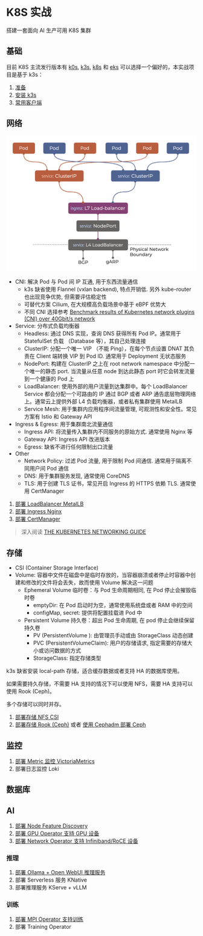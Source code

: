 # K8S 实战

搭建一套面向 AI 生产可用 K8S 集群

## 基础

目前 K8S 主流发行版本有 [k0s](https://docs.k0sproject.io/stable/), [k3s](https://k3s.io/), [k8s](https://kubernetes.io/docs/reference/setup-tools/kubeadm/) 和 [eks](https://distro.eks.amazonaws.com/) 可以选择一个偏好的，本实战项目是基于 k3s：

1. [准备](docs/0-prepare.md)
2. [安装 k3s](docs/1-k3s.md)
3. [常用客户端](docs/2-tools.md)

## 网络

![alt text](images/network.png)

- CNI: 解决 Pod 与 Pod 间 IP 互通, 用于东西流量通信
  - k3s 缺省使用 Flannel (vxlan backend), 特点开销低. 另外 kube-router 也出现竞争优势, 但需要评估稳定性
  - 可替代方案 Cilium, 在大规模高负载场景中基于 eBPF 优势大
  - 不同 CNI 选择参考 [Benchmark results of Kubernetes network plugins (CNI) over 40Gbit/s network](https://itnext.io/benchmark-results-of-kubernetes-network-plugins-cni-over-40gbit-s-network-2024-156f085a5e4e)
- Service: 分布式负载均衡器
  - Headless: 通过 DNS 实现，查询 DNS 获得所有 Pod IP。通常用于 StatefulSet 负载 （Database 等），其自己处理连接
  - ClusterIP: 分配一个唯一 VIP （不能 Ping），在每个节点设置 DNAT 其负责在 Client 端转换 VIP 到 Pod ID. 通常用于 Deployment 无状态服务
  - NodePort: 构建在 ClusterIP 之上在 root network namespace 中分配一个唯一的静态 port. 当流量从任意 node 到达此静态 port 时它会转发流量到一个健康的 Pod 上
  - LoadBalancer: 使用外部的用户流量到达集群中。每个 LoadBalancer Service 都会分配一个可路由的 IP 通过 BGP 或者 ARP 通告底层物理网络上。通常云上提供外部 L4 负载均衡器，或者私有集群使用 MetalLB
  - Service Mesh: 用于集群内应用程序间流量管理, 可观测性和安全性。常见方案有 Istio 和 Gateway API
- Ingress & Egress: 用于集群南北流量通信
  - Ingress API: 将流量传入集群内不同服务的原始方式. 通常使用 Nginx 等
  - Gateway API: Ingress API 改进版本
  - Egress: 缺省不进行任何限制出口流量
- Other
  - Network Policy: 过滤 Pod 流量, 用于限制 Pod 间通信. 通常用于隔离不同用户间 Pod 通信
  - DNS: 用于集群服务发现, 通常使用 CoreDNS
  - TLS: 用于创建 TLS 证书，常见开启 Ingress 的 HTTPS 依赖 TLS. 通常使用 CertManager

1. [部署 LoadBalancer MetalLB](metallb/README.md)
2. [部署 Ingress Nginx](nginx/README.md)
3. [部署 CertManager](cert-manager/README.md)

> 深入阅读 [THE KUBERNETES NETWORKING GUIDE](https://www.tkng.io/)

## 存储

- CSI (Container Storage Interface)
- Volume: 容器中文件在磁盘中是临时存放的，当容器崩溃或者停止时容器中创建和修改的文件将会丢失，故而使用 Volume 解决这一问题
  - Ephemeral Volume 临时卷：与 Pod 生命周期相同, 在 Pod 停止会摧毁临时卷
    - emptyDir: 在 Pod 启动时为空，通常使用系统盘或者 RAM 中的空间
    - configMap, secret: 提供将配置挂载进 Pod 中
  - Persistent Volume 持久卷：超出 Pod 生命周期, 在 pod 停止会继续保留持久卷
    - PV (PersistentVolume ): 由管理员手动或由 StorageClass 动态创建
    - PVC (PersistentVolumeClaim): 用户的存储请求, 指定需要的存储大小或访问数据的方式
    - StorageClass: 指定存储类型

k3s 缺省安装 local-path 存储，适合缓存数据或者支持 HA 的数据库使用。

如果需要持久存储，不需要 HA 支持的情况下可以使用 NFS，需要 HA 支持可以使用 Rook (Ceph)。

多个存储可以同时并存。

1. [部署存储 NFS CSI](nfs-csi/README.md)
2. [部署存储 Rook (Ceph)](rook/README.md) 或者 [使用 Cephadm 部署 Ceph](cephadm/README.md)

## 监控

1. [部署 Metric 监控 VictoriaMetrics](vm/README.md)
2. 部署日志监控 Loki

## 数据库

## AI

1. [部署 Node Feature Discovery](nfd/README.md)
2. [部署 GPU Operator 支持 GPU 设备](gpu-operator/README.md)
3. [部署 Network Operator 支持 Infiniband/RoCE 设备](network-operator/README.md)

### 推理

1. [部署 Ollama + Open WebUI 推理服务](ollama/README.md)
2. 部署 Serverless 服务 KNative
3. 部署推理服务 KServe + vLLM

### 训练

1. [部署 MPI Operator 支持训练](mpi-operator/README.md)
2. 部署 Training Operator
